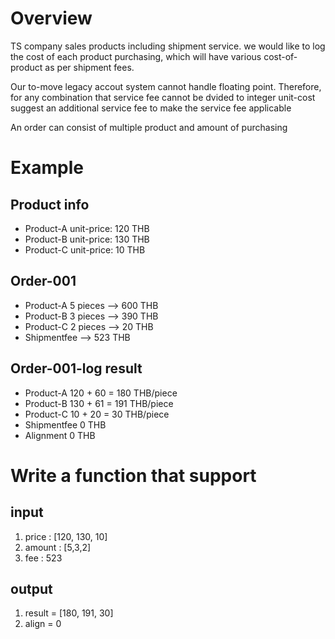 # Overview
TS company sales products including shipment service.
we would like to log the cost of each product purchasing,
which will have various cost-of-product as per shipment fees.

Our to-move legacy accout system cannot handle floating point.
Therefore, for any combination that service fee cannot be dvided to integer unit-cost
suggest an additional service fee to make the service fee applicable

An order can consist of multiple product and amount of purchasing 

# Example 
## Product info
- Product-A  unit-price: 120 THB
- Product-B  unit-price: 130 THB
- Product-C  unit-price:  10 THB

## Order-001
- Product-A  5 pieces  --> 600 THB
- Product-B  3 pieces  --> 390 THB
- Product-C  2 pieces  -->  20 THB
- Shipmentfee          --> 523 THB

## Order-001-log result
- Product-A  120 + 60 = 180 THB/piece
- Product-B  130 + 61 = 191 THB/piece
- Product-C   10 + 20 =  30 THB/piece
- Shipmentfee             0 THB
- Alignment               0 THB

# Write a function that support 
## input
1. price : [120, 130, 10]
2. amount : [5,3,2]
3. fee : 523

## output
1. result = [180, 191, 30]
2. align = 0
